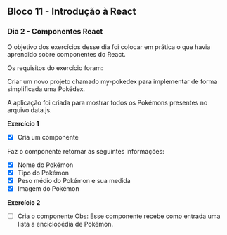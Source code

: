 ## Bloco 11 - Introdução à React
### Dia 2 - Componentes React

O objetivo dos exercícios desse dia foi colocar em prática o que havia aprendido sobre componentes do React.

Os requisitos do exercí­cio foram:

Criar um novo projeto chamado my-pokedex para implementar de forma simplificada uma Pokédex.

A aplicação foi criada para mostrar todos os Pokémons presentes no arquivo data.js.

**Exercício 1**
- [x] Cria um componente <Pokemon />

Faz o componente retornar as seguintes informações:
- [x] Nome do Pokémon
- [x] Tipo do Pokémon
- [x] Peso médio do Pokémon e sua medida
- [x] Imagem do Pokémon

**Exercício 2**
- [ ] Cria o componente <Pokedex />
Obs: Esse componente recebe como entrada uma lista a enciclopédia de Pokémon.
